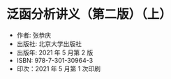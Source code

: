 # 泛函分析讲义（第二版）（上）

- 作者: 张恭庆
- 出版社: 北京大学出版社
- 出版年: 2021 年 5 月第 2 版
- ISBN: 978-7-301-30964-3
- 印次：2021 年 5 月第 1 次印刷
